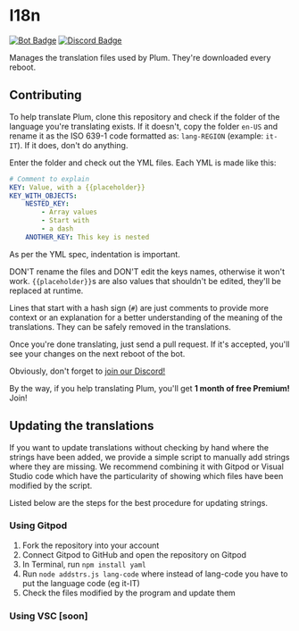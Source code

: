 # I18n

[![Bot Badge](https://img.shields.io/static/v1?label=bot&message=Plum&logo=DISCORD&logoColor=white&color=c44040)](https://plum-bot.xyz) [![Discord Badge](https://discord.com/api/guilds/689149132371263604/widget.png?style=shield)](https://discord.gg/MDtgmEM)

Manages the translation files used by Plum. They're downloaded every reboot.

## Contributing

To help translate Plum, clone this repository and check if the folder of the language
you're translating exists.
If it doesn't, copy the folder `en-US` and rename it as the ISO 639-1 code formatted as:
`lang-REGION` (example: `it-IT`). If it does, don't do anything.

Enter the folder and check out the YML files. Each YML is made like this:

```yaml
# Comment to explain
KEY: Value, with a {{placeholder}}
KEY_WITH_OBJECTS:
    NESTED_KEY:
        - Array values
        - Start with
        - a dash
    ANOTHER_KEY: This key is nested
```

As per the YML spec, indentation is important.

DON'T rename the files and DON'T edit the keys names, otherwise it won't work. `{{placeholder}}`s
are also values that shouldn't be edited, they'll be replaced at runtime.

Lines that start with a hash sign (`#`) are just comments
to provide more context or an explanation for a better understanding of the meaning of the translations.
They can be safely removed in the translations.

Once you're done translating, just send a pull request. If it's accepted, you'll see your
changes on the next reboot of the bot.

Obviously, don't forget to [join our Discord!](https://discord.gg/MDtgmEM)

By the way, if you help translating Plum, you'll get **1 month of free Premium!** Join!

## Updating the translations
If you want to update translations without checking by hand where the strings have been added, we provide a simple script to manually add strings where they are missing. We recommend combining it with Gitpod or Visual Studio code which have the particularity of showing which files have been modified by the script.

Listed below are the steps for the best procedure for updating strings.
### Using Gitpod
1. Fork the repository into your account
2. Connect Gitpod to GitHub and open the repository on Gitpod
3. In Terminal, run `npm install yaml`
4. Run `node addstrs.js lang-code` where instead of lang-code you have to put the language code (eg it-IT)
5. Check the files modified by the program and update them

### Using VSC [soon]
